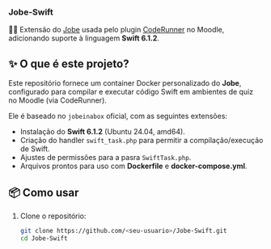 ### Jobe-Swift

🏫🔧 Extensão do [Jobe](https://github.com/trampgeek/jobe) usada pelo plugin [CodeRunner](https://github.com/trampgeek/moodle-qtype_coderunner) no Moodle, adicionando suporte à linguagem **Swift 6.1.2**.

## ✨ O que é este projeto?
Este repositório fornece um container Docker personalizado do **Jobe**, configurado para compilar e executar código Swift em ambientes de quiz no Moodle (via CodeRunner).

Ele é baseado no `jobeinabox` oficial, com as seguintes extensões:
- Instalação do **Swift 6.1.2** (Ubuntu 24.04, amd64).
- Criação do handler `swift_task.php` para permitir a compilação/execução de Swift.
- Ajustes de permissões para a pasra `SwiftTask.php`.
- Arquivos prontos para uso com **Dockerfile** e **docker-compose.yml**.

## 📦 Como usar
1. Clone o repositório:
   ```bash
   git clone https://github.com/<seu-usuario>/Jobe-Swift.git
   cd Jobe-Swift
